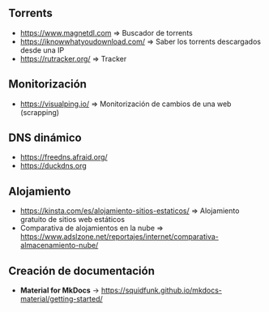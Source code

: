 ## Torrents
* https://www.magnetdl.com => Buscador de torrents
* https://iknowwhatyoudownload.com/ => Saber los torrents descargados desde una IP
* https://rutracker.org/ => Tracker

## Monitorización
* https://visualping.io/ => Monitorización de cambios de una web (scrapping)

## DNS dinámico
* https://freedns.afraid.org/
* https://duckdns.org

## Alojamiento
* https://kinsta.com/es/alojamiento-sitios-estaticos/ => Alojamiento gratuito de sitios web estáticos
* Comparativa de alojamientos en la nube => https://www.adslzone.net/reportajes/internet/comparativa-almacenamiento-nube/

## Creación de documentación
* **Material for MkDocs** -> https://squidfunk.github.io/mkdocs-material/getting-started/

